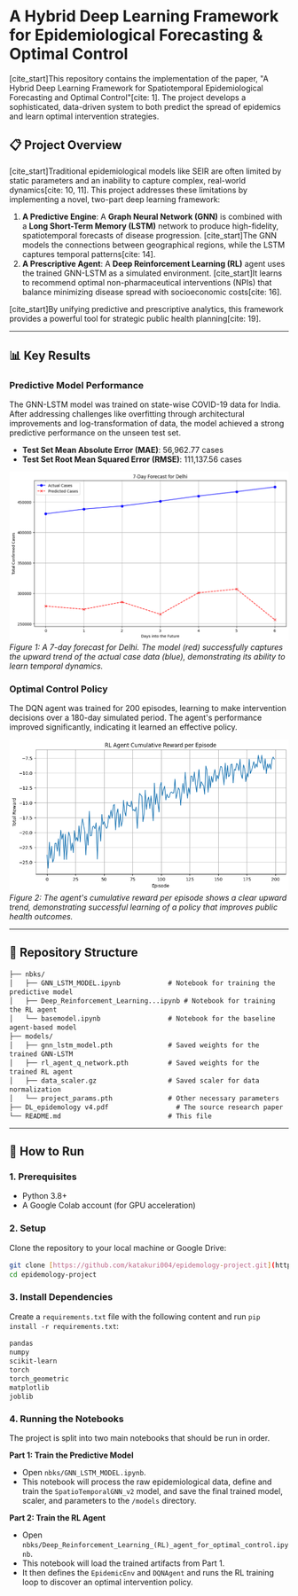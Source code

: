 # A Hybrid Deep Learning Framework for Epidemiological Forecasting & Optimal Control

[cite_start]This repository contains the implementation of the paper, "A Hybrid Deep Learning Framework for Spatiotemporal Epidemiological Forecasting and Optimal Control"[cite: 1]. The project develops a sophisticated, data-driven system to both predict the spread of epidemics and learn optimal intervention strategies.

## 📋 Project Overview

[cite_start]Traditional epidemiological models like SEIR are often limited by static parameters and an inability to capture complex, real-world dynamics[cite: 10, 11]. This project addresses these limitations by implementing a novel, two-part deep learning framework:

1.  **A Predictive Engine**: A **Graph Neural Network (GNN)** is combined with a **Long Short-Term Memory (LSTM)** network to produce high-fidelity, spatiotemporal forecasts of disease progression. [cite_start]The GNN models the connections between geographical regions, while the LSTM captures temporal patterns[cite: 14].
2.  **A Prescriptive Agent**: A **Deep Reinforcement Learning (RL)** agent uses the trained GNN-LSTM as a simulated environment. [cite_start]It learns to recommend optimal non-pharmaceutical interventions (NPIs) that balance minimizing disease spread with socioeconomic costs[cite: 16].

[cite_start]By unifying predictive and prescriptive analytics, this framework provides a powerful tool for strategic public health planning[cite: 19].

---

## 📊 Key Results

### Predictive Model Performance
The GNN-LSTM model was trained on state-wise COVID-19 data for India. After addressing challenges like overfitting through architectural improvements and log-transformation of data, the model achieved a strong predictive performance on the unseen test set.

* **Test Set Mean Absolute Error (MAE)**: 56,962.77 cases
* **Test Set Root Mean Squared Error (RMSE)**: 111,137.56 cases

![Delhi Forecast](/assets/lstm-result.png)
*Figure 1: A 7-day forecast for Delhi. The model (red) successfully captures the upward trend of the actual case data (blue), demonstrating its ability to learn temporal dynamics.*

### Optimal Control Policy
The DQN agent was trained for 200 episodes, learning to make intervention decisions over a 180-day simulated period. The agent's performance improved significantly, indicating it learned an effective policy.

![RL Reward Curve](/assets/RL-result.png)
*Figure 2: The agent's cumulative reward per episode shows a clear upward trend, demonstrating successful learning of a policy that improves public health outcomes.*

---

## 📂 Repository Structure

```
├── nbks/
│   ├── GNN_LSTM_MODEL.ipynb            # Notebook for training the predictive model
│   ├── Deep_Reinforcement_Learning...ipynb # Notebook for training the RL agent
│   └── basemodel.ipynb                 # Notebook for the baseline agent-based model
├── models/
│   ├── gnn_lstm_model.pth              # Saved weights for the trained GNN-LSTM
│   ├── rl_agent_q_network.pth          # Saved weights for the trained RL agent
│   ├── data_scaler.gz                  # Saved scaler for data normalization
│   └── project_params.pth              # Other necessary parameters
├── DL_epidemology v4.pdf                 # The source research paper
└── README.md                           # This file
```

---

## 🚀 How to Run

### 1. Prerequisites
- Python 3.8+
- A Google Colab account (for GPU acceleration)

### 2. Setup
Clone the repository to your local machine or Google Drive:
```bash
git clone [https://github.com/katakuri004/epidemology-project.git](https://github.com/katakuri004/epidemology-project.git)
cd epidemology-project
```

### 3. Install Dependencies
Create a `requirements.txt` file with the following content and run `pip install -r requirements.txt`:
```
pandas
numpy
scikit-learn
torch
torch_geometric
matplotlib
joblib
```

### 4. Running the Notebooks
The project is split into two main notebooks that should be run in order.

**Part 1: Train the Predictive Model**
- Open `nbks/GNN_LSTM_MODEL.ipynb`.
- This notebook will process the raw epidemiological data, define and train the `SpatioTemporalGNN_v2` model, and save the final trained model, scaler, and parameters to the `/models` directory.

**Part 2: Train the RL Agent**
- Open `nbks/Deep_Reinforcement_Learning_(RL)_agent_for_optimal_control.ipynb`.
- This notebook will load the trained artifacts from Part 1.
- It then defines the `EpidemicEnv` and `DQNAgent` and runs the RL training loop to discover an optimal intervention policy.